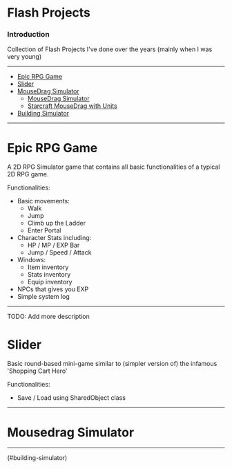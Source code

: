 # Flash Projects

### Introduction
Collection of Flash Projects I've done over the years (mainly when I was very young)

-------

* [Epic RPG Game](#epic-rpg-game)
* [Slider](#slider)
* [MouseDrag Simulator](#mousedrag-simulator)
    * [MouseDrag Simulator](#mousedrag-simulator)
    * [Starcraft MouseDrag with Units](#starcraft-mousedrag-with-units)
* [Building Simulator](#building-simulator)

---
# Epic RPG Game

A 2D RPG Simulator game that contains all basic functionalities of a typical 2D RPG game.

Functionalities:

- Basic movements:
    - Walk
    - Jump
    - Climb up the Ladder
    - Enter Portal
- Character Stats including:
    - HP / MP / EXP Bar
    - Jump / Speed / Attack
- Windows:
    - Item inventory
    - Stats inventory
    - Equip inventory
- NPCs that gives you EXP
- Simple system log

---
TODO: Add more description
# Slider

Basic round-based mini-game similar to (simpler version of) the infamous 'Shopping Cart Hero'

Functionalities:
- Save / Load using SharedObject class

---
# Mousedrag Simulator

---
(#building-simulator)
